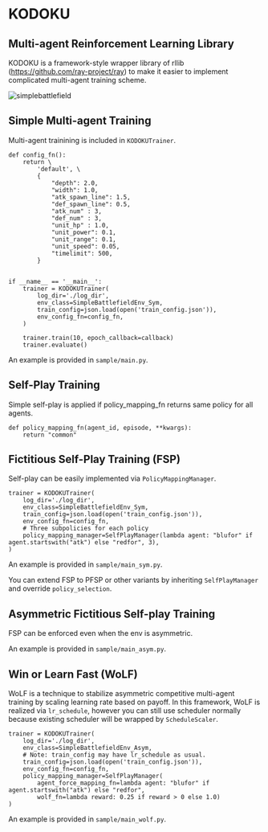 # KODOKU
## Multi-agent Reinforcement Learning Library
KODOKU is a framework-style wrapper library of rllib (https://github.com/ray-project/ray) to make it easier to implement complicated multi-agent training scheme.

![simplebattlefield](https://user-images.githubusercontent.com/14792604/162190796-a2a3c9e3-d521-42d2-918c-90a4fdb2dc05.gif)

## Simple Multi-agent Training
Multi-agent trainining is included in ```KODOKUTrainer```.

```
def config_fn():
	return \
		'default', \
		{
			"depth": 2.0,
			"width": 1.0,
			"atk_spawn_line": 1.5,
			"def_spawn_line": 0.5,
			"atk_num" : 3,
			"def_num" : 3,
			"unit_hp" : 1.0,
			"unit_power": 0.1,
			"unit_range": 0.1,
			"unit_speed": 0.05,
			"timelimit": 500,
		}


if __name__ == '__main__':
	trainer = KODOKUTrainer(
		log_dir='./log_dir', 
		env_class=SimpleBattlefieldEnv_Sym,
		train_config=json.load(open('train_config.json')),
		env_config_fn=config_fn,
	)

	trainer.train(10, epoch_callback=callback)
	trainer.evaluate()
```

An example is provided in ```sample/main.py```.

## Self-Play Training
Simple self-play is applied if policy_mapping_fn returns same policy for all agents.
```
def policy_mapping_fn(agent_id, episode, **kwargs):
	return "common"
```

## Fictitious Self-Play Training (FSP)
Self-play can be easily implemented via ```PolicyMappingManager```.

```
trainer = KODOKUTrainer(
	log_dir='./log_dir', 
	env_class=SimpleBattlefieldEnv_Sym,
	train_config=json.load(open('train_config.json')),
	env_config_fn=config_fn,
	# Three subpolicies for each policy
	policy_mapping_manager=SelfPlayManager(lambda agent: "blufor" if agent.startswith("atk") else "redfor", 3),
)
```

An example is provided in ```sample/main_sym.py```.

You can extend FSP to PFSP or other variants by inheriting ```SelfPlayManager``` and override ```policy_selection```.

## Asymmetric Fictitious Self-play Training
FSP can be enforced even when the env is asymmetric.

An example is provided in ```sample/main_asym.py```.

## Win or Learn Fast (WoLF)
WoLF is a technique to stabilize asymmetric competitive multi-agent training by scaling learning rate based on payoff.
In this framework, WoLF is realized via ```lr_schedule```, however you can still use scheduler normally because existing scheduler will be wrapped by ```ScheduleScaler```.

```
trainer = KODOKUTrainer(
	log_dir='./log_dir', 
	env_class=SimpleBattlefieldEnv_Asym,
	# Note: train_config may have lr_schedule as usual.
	train_config=json.load(open('train_config.json')),
	env_config_fn=config_fn,
	policy_mapping_manager=SelfPlayManager(
		agent_force_mapping_fn=lambda agent: "blufor" if agent.startswith("atk") else "redfor",
		wolf_fn=lambda reward: 0.25 if reward > 0 else 1.0)
)
```

An example is provided in ```sample/main_wolf.py```.
